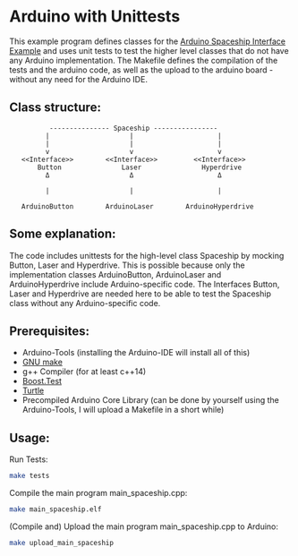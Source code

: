 # Arduino with Unittests

This example program defines classes for the [Arduino Spaceship Interface Example](https://programminginarduino.wordpress.com/2016/02/29/project-2/) and uses unit tests to test the higher level classes that do not have any Arduino implementation. The Makefile defines the compilation of the tests and the arduino code, as well as the upload to the arduino board - without any need for the Arduino IDE.

## Class structure:
```
          --------------- Spaceship ----------------
         |                    |                     |
         |                    |                     |
         v                    v                     v
   <<Interface>>        <<Interface>>         <<Interface>>
       Button               Laser               Hyperdrive
       	 Δ                    Δ       	            Δ

         |                    |                     |

   ArduinoButton        ArduinoLaser        ArduinoHyperdrive
```

## Some explanation:
The code includes unittests for the high-level class Spaceship by mocking Button, Laser and Hyperdrive. This is possible because only the implementation classes ArduinoButton, ArduinoLaser and ArduinoHyperdrive include Arduino-specific code. The Interfaces Button, Laser and Hyperdrive are needed here to be able to test the Spaceship class without any Arduino-specific code.

## Prerequisites:
- Arduino-Tools (installing the Arduino-IDE will install all of this)
- [GNU make](https://www.gnu.org/software/make/manual/make.html)
- g++ Compiler (for at least c++14)
- [Boost.Test](https://www.boost.org/doc/libs/1_66_0/libs/test/doc/html/index.html)
- [Turtle](http://turtle.sourceforge.net)
- Precompiled Arduino Core Library (can be done by yourself using the Arduino-Tools, I will upload a Makefile in a short while)

## Usage:
Run Tests:
```bash
make tests
```

Compile the main program main_spaceship.cpp:
```bash
make main_spaceship.elf
```

(Compile and) Upload the main program main_spaceship.cpp to Arduino:
```bash
make upload_main_spaceship
```

